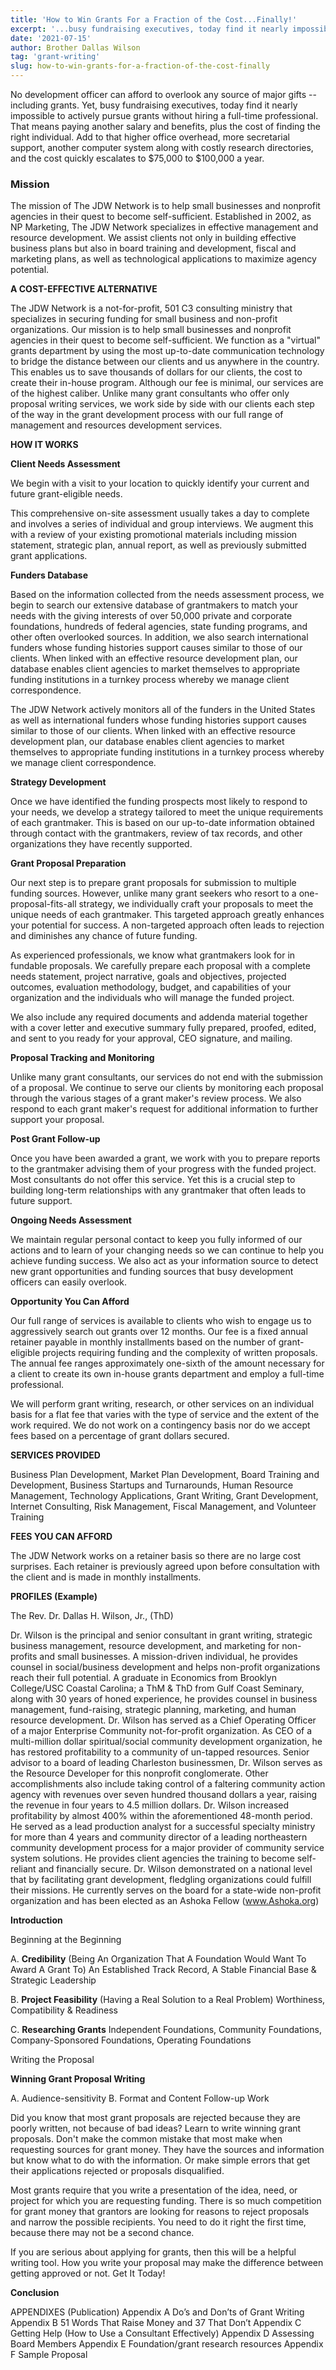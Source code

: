 ```yaml
---
title: 'How to Win Grants For a Fraction of the Cost...Finally!'
excerpt: '...busy fundraising executives, today find it nearly impossible to actively pursue grants without hiring a full-time professional'
date: '2021-07-15'
author: Brother Dallas Wilson
tag: 'grant-writing'
slug: how-to-win-grants-for-a-fraction-of-the-cost-finally
---
```



No development officer can afford to overlook any source of major gifts -- including grants. Yet, busy fundraising executives, today find it nearly impossible to actively pursue grants without hiring a full-time professional. That means paying another salary and benefits, plus the cost of finding the right individual. Add to that higher office overhead, more secretarial support, another computer system along with costly research directories, and the cost quickly escalates to $75,000 to $100,000 a year.

### Mission

The mission of The JDW Network is to help small businesses and nonprofit agencies in their quest to become self-sufficient.   Established in 2002, as NP Marketing, The JDW Network specializes in effective management and resource development. We assist clients not only in building effective business plans but also in board training and development, fiscal and marketing plans, as well as technological applications to maximize agency potential.

**A COST-EFFECTIVE ALTERNATIVE**

The JDW Network is a not-for-profit, 501 C3 consulting ministry that specializes in securing funding for small business and non-profit organizations. Our mission is to help small businesses and nonprofit agencies in their quest to become self-sufficient. We function as a "virtual" grants department by using the most up-to-date communication technology to bridge the distance between our clients and us anywhere in the country. This enables us to save thousands of dollars for our clients, the cost to create their in-house program. Although our fee is minimal, our services are of the highest caliber. Unlike many grant consultants who offer only proposal writing services, we work side by side with our clients each step of the way in the grant development process with our full range of management and resources development services.

**HOW IT WORKS**

**Client Needs Assessment**

We begin with a visit to your location to quickly identify your current and future grant-eligible needs.

This comprehensive on-site assessment usually takes a day to complete and involves a series of individual and group interviews. We augment this with a review of your existing promotional materials including mission statement, strategic plan, annual report, as well as previously submitted grant applications.

**Funders Database**

Based on the information collected from the needs assessment process, we begin to search our extensive database of grantmakers to match your needs with the giving interests of over 50,000 private and corporate foundations, hundreds of federal agencies, state funding programs, and other often overlooked sources. In addition, we also search international funders whose funding histories support causes similar to those of our clients. When linked with an effective resource development plan, our database enables client agencies to market themselves to appropriate funding institutions in a turnkey process whereby we manage client correspondence.

The JDW Network actively monitors all of the funders in the United States as well as international funders whose funding histories support causes similar to those of our clients. When linked with an effective resource development plan, our database enables client agencies to market themselves to appropriate funding institutions in a turnkey process whereby we manage client correspondence. 

**Strategy Development**

Once we have identified the funding prospects most likely to respond to your needs, we develop a strategy tailored to meet the unique requirements of each grantmaker. This is based on our up-to-date information obtained through contact with the grantmakers, review of tax records, and other organizations they have recently supported. 

**Grant Proposal Preparation**

Our next step is to prepare grant proposals for submission to multiple funding sources. However, unlike many grant seekers who resort to a one-proposal-fits-all strategy, we individually craft your proposals to meet the unique needs of each grantmaker. This targeted approach greatly enhances your potential for success. A non-targeted approach often leads to rejection and diminishes any chance of future funding.

As experienced professionals, we know what grantmakers look for in fundable proposals. We carefully prepare each proposal with a complete needs statement, project narrative, goals and objectives, projected outcomes, evaluation methodology, budget, and capabilities of your organization and the individuals who will manage the funded project.

We also include any required documents and addenda material together with a cover letter and executive summary fully prepared, proofed, edited, and sent to you ready for your approval, CEO signature, and mailing.

**Proposal Tracking and Monitoring**

Unlike many grant consultants, our services do not end with the submission of a proposal. We continue to serve our clients by monitoring each proposal through the various stages of a grant maker's review process. We also respond to each grant maker's request for additional information to further support your proposal.

**Post Grant Follow-up**

Once you have been awarded a grant, we work with you to prepare reports to the grantmaker advising them of your progress with the funded project. Most consultants do not offer this service.  Yet this is a crucial step to building long-term relationships with any grantmaker that often leads to future support.

**Ongoing Needs Assessment**

We maintain regular personal contact to keep you fully informed of our actions and to learn of your changing needs so we can continue to help you achieve funding success. We also act as your information source to detect new grant opportunities and funding sources that busy development officers can easily overlook.

**Opportunity You Can Afford**

Our full range of services is available to clients who wish to engage us to aggressively search out grants over 12 months. Our fee is a fixed annual retainer payable in monthly installments based on the number of grant-eligible projects requiring funding and the complexity of written proposals. The annual fee ranges approximately one-sixth of the amount necessary for a client to create its own in-house grants department and employ a full-time professional.

We will perform grant writing, research, or other services on an individual basis for a flat fee that varies with the type of service and the extent of the work required. We do not work on a contingency basis nor do we accept fees based on a percentage of grant dollars secured.

**SERVICES PROVIDED**

Business Plan Development, Market Plan Development, Board Training and Development, Business Startups and Turnarounds, Human Resource Management, Technology Applications, Grant Writing, Grant Development, Internet Consulting, Risk Management, Fiscal Management, and Volunteer Training 

**FEES YOU CAN AFFORD**

The JDW Network works on a retainer basis so there are no large cost surprises. Each retainer is previously agreed upon before consultation with the client and is made in monthly installments. 


**PROFILES (Example)**

The Rev. Dr. Dallas H. Wilson, Jr., (ThD)
 
Dr. Wilson is the principal and senior consultant in grant writing, strategic business management, resource development, and marketing for non-profits and small businesses. A mission-driven individual, he provides counsel in social/business development and helps non-profit organizations reach their full potential. A graduate in Economics from Brooklyn College/USC Coastal Carolina; a ThM & ThD from Gulf Coast Seminary, along with 30 years of honed experience, he provides counsel in business management, fund-raising, strategic planning, marketing, and human resource development. Dr. Wilson has served as a Chief Operating Officer of a major Enterprise Community not-for-profit organization. As CEO of a multi-million dollar spiritual/social community development organization, he has restored profitability to a community of un-tapped resources. Senior advisor to a board of leading Charleston businessmen, Dr. Wilson serves as the Resource Developer for this nonprofit conglomerate. Other accomplishments also include taking control of a faltering community action agency with revenues over seven hundred thousand dollars a year, raising the revenue in four years to 4.5 million dollars. Dr. Wilson increased profitability by almost 400% within the aforementioned 48-month period. He served as a lead production analyst for a successful specialty ministry for more than 4 years and community director of a leading northeastern community development process for a major provider of community service system solutions. He provides client agencies the training to become self-reliant and financially secure. Dr. Wilson demonstrated on a national level that by facilitating grant development, fledgling organizations could fulfill their missions. He currently serves on the board for a state-wide non-profit organization and has been elected as an Ashoka Fellow (www.Ashoka.org) 

**Introduction**

Beginning at the Beginning

A.  **Credibility** (Being An Organization That A Foundation Would Want To Award A Grant To)
An Established Track Record, A Stable Financial Base & Strategic Leadership

B.  **Project Feasibility** (Having a Real Solution to a Real Problem) 
Worthiness, Compatibility & Readiness

C.  **Researching Grants** 
Independent Foundations, Community Foundations, Company-Sponsored Foundations, Operating Foundations

Writing the Proposal

**Winning Grant Proposal Writing**

A.  Audience-sensitivity 
B.  Format and Content 
Follow-up Work

Did you know that most grant proposals are rejected because they are poorly written, not because of bad ideas? Learn to write winning grant proposals. Don't make the common mistake that most make when requesting sources for grant money. They have the sources and information but know what to do with the information. Or make simple errors that get their applications rejected or proposals disqualified. 

Most grants require that you write a presentation of the idea, need, or project for which you are requesting funding. There is so much competition for grant money that grantors are looking for reasons to reject proposals and narrow the possible recipients. You need to do it right the first time, because there may not be a second chance. 

If you are serious about applying for grants, then this will be a helpful writing tool. How you write your proposal may make the difference between getting approved or not. Get It Today!

**Conclusion**

APPENDIXES  (Publication) 
Appendix A   Do’s and Don’ts of Grant Writing 
Appendix B   51 Words That Raise Money and 37 That Don’t 
Appendix C   Getting Help (How to Use a Consultant Effectively)
Appendix D   Assessing Board Members
Appendix E   Foundation/grant research resources 
Appendix F   Sample Proposal
